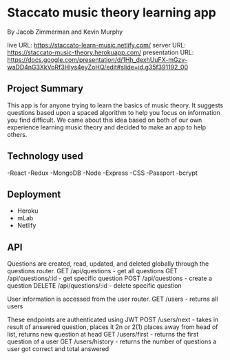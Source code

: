 # Staccato music theory learning app
By Jacob Zimmerman and Kevin Murphy

live URL: https://staccato-learn-music.netlify.com/
server URL: https://staccato-music-theory.herokuapp.com/
presentation URL: https://docs.google.com/presentation/d/1Hh_dexhUuFX-mGzv-waDD4nG3XkVoRf3HIys4eyZoHQ/edit#slide=id.g35f391192_00

## Project Summary
This app is for anyone trying to learn the basics of music theory. It suggests questions based upon a spaced algorithm to help you focus on information you find difficult. We came about this idea based on both of our own experience learning music theory and decided to make an app to help others.

## Technology used
-React
-Redux
-MongoDB
-Node
-Express
-CSS
-Passport
-bcrypt

## Deployment
- Heroku
- mLab
- Netlify

## API

Questions are created, read, updated, and deleted globally through the questions router.
GET /api/questions - get all questions
GET /api/questions/:id - get specific question
POST /api/questions - create a question
DELETE /api/questions/:id - delete specific question

User information is accessed from the user router.
GET /users - returns all users

These endpoints are authenticated using JWT
POST /users/next - takes in result of answered question, places it 2n or 2(1) places away from head of list, returns new question at head
GET /users/first - returns the first question of a user
GET /users/history - returns the number of questions a user got correct and total answered

